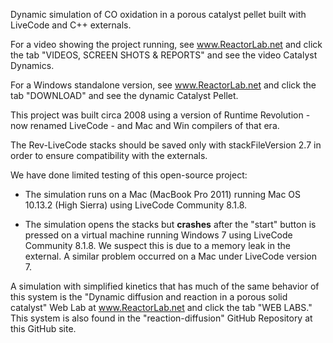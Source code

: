Dynamic simulation of CO oxidation in a porous catalyst pellet built with LiveCode and C++ externals.

For a video showing the project running, see www.ReactorLab.net and click the tab "VIDEOS, SCREEN SHOTS & REPORTS" and see the video Catalyst Dynamics.

For a Windows standalone version, see www.ReactorLab.net and click the tab "DOWNLOAD" and see the dynamic Catalyst Pellet. 

This project was built circa 2008 using a version of Runtime Revolution - now renamed LiveCode - and Mac and Win compilers of that era. 

The Rev-LiveCode stacks should be saved only with stackFileVersion 2.7 in order to ensure compatibility with the externals. 

We have done limited testing of this open-source project:

* The simulation runs on a Mac (MacBook Pro 2011) running Mac OS 10.13.2 (High Sierra) using LiveCode Community 8.1.8.

* The simulation opens the stacks but **crashes** after the "start" button is pressed on a virtual machine running Windows 7 using LiveCode Community 8.1.8. We  suspect this is due to a memory leak in the external. A similar problem occurred on a Mac under LiveCode version 7. 

A simulation with simplified kinetics that has much of the same behavior of this system is the "Dynamic diffusion and reaction in a porous solid catalyst" Web Lab at www.ReactorLab.net and click the tab "WEB LABS." This system is also found in the "reaction-diffusion" GitHub Repository at this GitHub site. 


